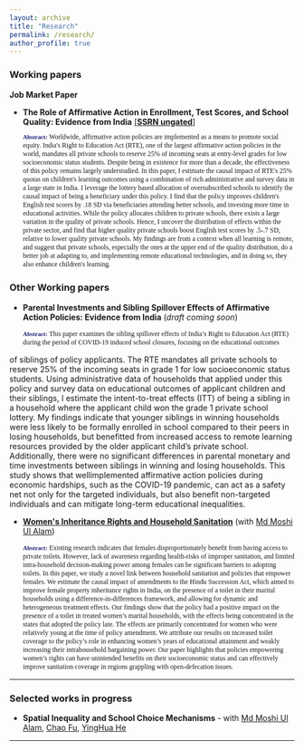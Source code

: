 ```yaml
---
layout: archive
title: "Research"
permalink: /research/
author_profile: true
---
```

<!-- Jump to:
- [Working papers](#working-papers)
- [Selected works in progress](#selected-works-in-progress)
- [Publications](#publications) -->

### Working papers <a name="working-papers"></a>

**Job Market Paper**
- **The Role of Affirmative Action in Enrollment, Test Scores, and School Quality: Evidence from India**
  [ [**SSRN ungated**] ](https://papers.ssrn.com/sol3/papers.cfm?abstract_id=4894456)
    <p style="font-size: 85%; font-family:Verdana; width=80%;"> <strong style="font-size:90%; color:midnightblue;">Abstract:</strong> Worldwide, affirmative action policies are implemented as a means to promote social equity. India's Right to Education Act (RTE), one of the largest affirmative action policies in the world, mandates all private schools to reserve 25% of incoming seats at entry-level grades for low socioeconomic status students. Despite being in existence for more than a decade, the effectiveness of this policy remains largely understudied. In this paper, I estimate the causal impact of RTE's 25% quotas on children's learning outcomes using a combination of rich administrative and survey data in a large state in India. I leverage the lottery based allocation of oversubscribed schools to identify the causal impact of being a beneficiary under this policy. I find that the policy improves children's English test scores by .18 SD via beneficiaries attending better schools, and investing more time in educational activities. While the policy allocates children to private schools, there exists a large variation in the quality of private schools. Hence, I uncover the distribution of effects within the private sector, and find that higher quality private schools boost English test scores by .5-.7 SD, relative to lower quality private schools. My findings are from a context when all learning is remote, and suggest that private schools, especially the ones at the upper end of the quality distribution, do a better job at adapting to, and implementing remote educational technologies, and in doing so, they also enhance children's learning. </p>

### Other Working papers <a name="other-working-papers"></a>

- **Parental Investments and Sibling Spillover Effects of Affirmative Action Policies: Evidence from India** (*draft coming soon*)

    <p style="font-size: 85%; font-family:Verdana; width=80%;"> <strong style="font-size:90%; color:midnightblue;">Abstract:</strong> This paper examines the sibling spillover effects of India’s Right to Education Act (RTE) during the period of COVID-19 induced school closures, focusing on the educational outcomes
of siblings of policy applicants. The RTE mandates all private schools to reserve 25% of the incoming seats in grade 1 for low socioeconomic status students. Using administrative data of households that applied under this policy and survey data on educational outcomes of applicant children and their siblings, I estimate the intent-to-treat effects (ITT) of being a sibling in a household where the applicant child won the grade 1 private school lottery. My findings indicate that younger siblings in winning households were less likely to be formally enrolled in school compared to their peers in losing households, but benefitted from increased access to remote learning resources provided by the older applicant child’s private school. Additionally, there were no significant differences in parental monetary and time investments between siblings in winning and losing households. This study shows that wellimplemented affirmative action policies during economic hardships, such as the COVID-19 pandemic, can act as a safety net not only for the targeted individuals, but also benefit non-targeted individuals and can mitigate long-term educational inequalities.</p> 


- [**Women's Inheritance Rights and Household Sanitation**](https://moshialam.github.io/papers/Agarwal_Alam_sanitation.pdf) (with [Md Moshi Ul Alam](https://moshialam.github.io)) 

     <p style="font-size: 85%; font-family:Verdana; width=80%;"> <strong style="font-size:90%; color:midnightblue;">Abstract:</strong> Existing research indicates that females disproportionately benefit from having access to private toilets. However, lack of awareness regarding health-risks of improper sanitation, and limited intra-household decision-making power among females can be significant barriers to adopting toilets. In this paper, we study a novel link between household sanitation and policies that empower females. We estimate the causal impact of amendments to the Hindu Succession Act, which aimed to improve female property inheritance rights in India, on the presence of a toilet in their marital households using a difference-in-differences framework, and allowing for dynamic and heterogeneous treatment effects. Our findings show that the policy had a positive impact on the presence of a toilet in treated women’s marital households, with the effects being concentrated in the states that adopted the policy late. The effects are primarily concentrated for women who were relatively young at the time of policy amendment. We attribute our results on increased toilet coverage to the policy’s role in enhancing women’s years of educational attainment and weakly increasing their intrahousehold bargaining power. Our paper highlights that policies empowering women’s rights can have unintended benefits on their socioeconomic status and can effectively improve sanitation coverage in regions grappling with open-defecation issues. </p> 

---

### Selected works in progress <a name="selected-works-in-progress"></a>
<!-- a comment -->
- **Spatial Inequality and School Choice Mechanisms** - with [Md Moshi Ul Alam](https://moshialam.github.io), [Chao Fu](https://users.ssc.wisc.edu/~cfu/), [YingHua He](https://sites.google.com/site/yinghuahe/)

---
